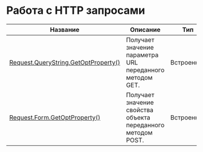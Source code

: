 # Работа с HTTP запросами

| Название | Описание | Тип |
| -- | -- | -- |
| [Request.QueryString.GetOptProperty()](chapters/chapter4-5-10-1.md) | Получает значение параметра URL переданного методом GET. | Встроенная |
| [Request.Form.GetOptProperty()](chapters/chapter4-5-10-2.md) | Получает значение свойства объекта переданного методом POST. | Встроенная |